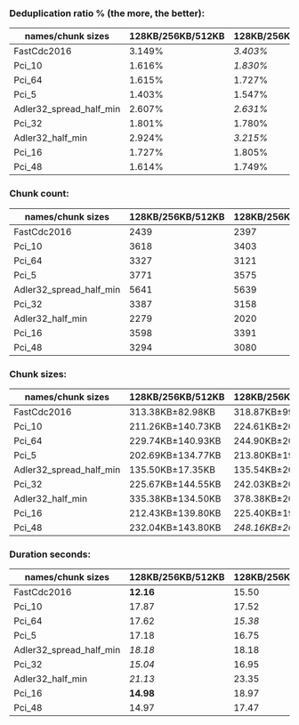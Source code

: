 ### Deduplication ratio % (the more, the better):

| names/chunk sizes       | 128KB/256KB/512KB | 128KB/256KB/768KB | 128KB/256KB/1MB | 64KB/256KB/1MB | 128KB/256KB/320KB | 128KB/256KB/384KB | 128KB/256KB/448KB | 192KB/256KB/384KB | 128KB/256KB/1.25MB | 128KB/256KB/2MB |
|-------------------------|-------------------|-------------------|-----------------|----------------|-------------------|-------------------|-------------------|-------------------|--------------------|-----------------|
| FastCdc2016             | 3.149%            | *3.403%*          | *3.403%*        | **4.014%**     | 2.843%            | 3.031%            | 3.065%            | 2.172%            | *3.403%*           | *3.403%*        |
| Pci_10                  | 1.616%            | *1.830%*          | 1.732%          | **2.188%**     | 0.954%            | 1.366%            | *1.787%*          | 1.042%            | 1.689%             | 1.733%          |
| Pci_64                  | 1.615%            | 1.727%            | 1.891%          | **2.547%**     | 1.859%            | 1.577%            | 1.953%            | 1.330%            | *2.031%*           | *2.031%*        |
| Pci_5                   | 1.403%            | 1.547%            | *1.564%*        | **2.071%**     | 1.267%            | 1.065%            | 1.471%            | 1.422%            | 1.393%             | *1.564%*        |
| Adler32_spread_half_min | 2.607%            | *2.631%*          | 2.607%          | **4.334%**     | 2.615%            | *2.631%*          | *2.631%*          | 0.025%            | *2.631%*           | *2.631%*        |
| Pci_32                  | 1.801%            | 1.780%            | 1.802%          | **2.416%**     | 1.174%            | 1.696%            | *1.933%*          | 0.885%            | *1.873%*           | 1.824%          |
| Adler32_half_min        | 2.924%            | *3.215%*          | 3.026%          | **3.409%**     | 2.524%            | 2.947%            | 2.871%            | 0.467%            | *3.328%*           | 3.181%          |
| Pci_16                  | 1.727%            | 1.805%            | 1.745%          | **2.439%**     | 0.985%            | 1.226%            | *1.873%*          | 1.153%            | *1.927%*           | 1.762%          |
| Pci_48                  | 1.614%            | 1.749%            | 1.710%          | **2.229%**     | 1.222%            | 1.296%            | 1.803%            | 0.750%            | *1.905%*           | *1.905%*        |

### Chunk count:

| names/chunk sizes       | 128KB/256KB/512KB | 128KB/256KB/768KB | 128KB/256KB/1MB | 64KB/256KB/1MB | 128KB/256KB/320KB | 128KB/256KB/384KB | 128KB/256KB/448KB | 192KB/256KB/384KB | 128KB/256KB/1.25MB | 128KB/256KB/2MB |
|-------------------------|-------------------|-------------------|-----------------|----------------|-------------------|-------------------|-------------------|-------------------|--------------------|-----------------|
| FastCdc2016             | 2439              | 2397              | *2389*          | 2539           | 2692              | 2536              | 2468              | 2453              | *2388*             | **2387**        |
| Pci_10                  | 3618              | 3403              | 3307            | 5787           | 4017              | 3833              | 3703              | **2915**          | *3244*             | *3168*          |
| Pci_64                  | 3327              | 3121              | 3021            | 4900           | 3739              | 3546              | 3422              | **2792**          | *2967*             | *2889*          |
| Pci_5                   | 3771              | 3575              | 3492            | 6178           | 4147              | 3980              | 3852              | **2986**          | *3427*             | *3358*          |
| Adler32_spread_half_min | 5641              | 5639              | *5635*          | 10709          | 5651              | 5647              | 5644              | **3843**          | *5635*             | *5635*          |
| Pci_32                  | 3387              | 3158              | 3060            | 5103           | 3816              | 3620              | 3477              | **2815**          | *2995*             | *2918*          |
| Adler32_half_min        | 2279              | 2020              | *1933*          | 2273           | 2871              | 2581              | 2398              | 2305              | *1900*             | **1876**        |
| Pci_16                  | 3598              | 3391              | 3297            | 5702           | 3993              | 3812              | 3685              | **2912**          | *3236*             | *3156*          |
| Pci_48                  | 3294              | 3080              | 2981            | 4871           | 3716              | 3526              | 3395              | **2777**          | *2920*             | *2843*          |

### Chunk sizes:

| names/chunk sizes       | 128KB/256KB/512KB | 128KB/256KB/768KB   | 128KB/256KB/1MB       | 64KB/256KB/1MB      | 128KB/256KB/320KB    | 128KB/256KB/384KB  | 128KB/256KB/448KB   | 192KB/256KB/384KB    | 128KB/256KB/1.25MB    | 128KB/256KB/2MB     |
|-------------------------|-------------------|---------------------|-----------------------|---------------------|----------------------|--------------------|---------------------|----------------------|-----------------------|---------------------|
| FastCdc2016             | 313.38KB±82.98KB  | 318.87KB±99.92KB    | 319.94KB±106.44KB     | *301.04KB±116.27KB* | **283.93KB±44.13KB** | *301.39KB±60.60KB* | 309.70KB±73.42KB    | 311.59KB±49.58KB     | 320.07KB±108.60KB     | 320.21KB±110.90KB   |
| Pci_10                  | 211.26KB±140.73KB | 224.61KB±200.78KB   | 231.13KB±246.73KB     | 132.08KB±206.69KB   | 190.28KB±81.63KB     | 199.41KB±103.63KB  | 206.41KB±123.55KB   | **262.21KB±84.41KB** | *235.62KB±283.65KB*   | *241.27KB±369.20KB* |
| Pci_64                  | 229.74KB±140.93KB | 244.90KB±200.42KB   | *253.01KB±248.29KB*   | 155.99KB±217.06KB   | 204.42KB±79.25KB     | 215.55KB±101.89KB  | 223.36KB±121.81KB   | 273.76KB±81.12KB     | **257.61KB±285.90KB** | *264.57KB±370.48KB* |
| Pci_5                   | 202.69KB±134.77KB | 213.80KB±190.19KB   | 218.88KB±231.61KB     | 123.72KB±192.03KB   | 184.31KB±79.21KB     | 192.04KB±99.96KB   | 198.43KB±118.84KB   | **255.97KB±81.97KB** | *223.03KB±268.97KB*   | *227.62KB±344.79KB* |
| Adler32_spread_half_min | 135.50KB±17.35KB  | 135.54KB±20.15KB    | *135.64KB±22.28KB*    | 71.37KB±20.15KB     | 135.26KB±14.16KB     | 135.35KB±15.44KB   | 135.42KB±16.43KB    | **198.89KB±15.02KB** | *135.64KB±22.60KB*    | *135.64KB±22.60KB*  |
| Pci_32                  | 225.67KB±144.55KB | 242.03KB±208.38KB   | *249.78KB±258.11KB*   | 149.78KB±222.02KB   | 200.30KB±81.57KB     | 211.14KB±104.36KB  | 219.83KB±125.47KB   | 271.52KB±83.62KB     | **255.20KB±298.11KB** | *261.94KB±387.16KB* |
| Adler32_half_min        | 335.38KB±134.50KB | 378.38KB±201.84KB   | 395.41KB±241.50KB     | 336.27KB±244.48KB   | **266.23KB±66.01KB** | *296.14KB±90.67KB* | *318.74KB±112.86KB* | 331.60KB±65.85KB     | 402.28KB±260.73KB     | 407.43KB±289.06KB   |
| Pci_16                  | 212.43KB±139.80KB | 225.40KB±198.86KB   | 231.83KB±244.42KB     | 134.05KB±205.90KB   | 191.42KB±80.98KB     | 200.51KB±102.88KB  | 207.42KB±122.08KB   | **262.48KB±83.48KB** | *236.20KB±283.30KB*   | *242.19KB±371.40KB* |
| Pci_48                  | 232.04KB±143.80KB | *248.16KB±206.07KB* | **256.40KB±254.91KB** | 156.92KB±222.73KB   | 205.69KB±80.95KB     | 216.77KB±103.91KB  | 225.14KB±124.02KB   | 275.24KB±82.36KB     | *261.76KB±293.85KB*   | 268.85KB±379.28KB   |

### Duration seconds:

| names/chunk sizes       | 128KB/256KB/512KB | 128KB/256KB/768KB | 128KB/256KB/1MB | 64KB/256KB/1MB | 128KB/256KB/320KB | 128KB/256KB/384KB | 128KB/256KB/448KB | 192KB/256KB/384KB | 128KB/256KB/1.25MB | 128KB/256KB/2MB |
|-------------------------|-------------------|-------------------|-----------------|----------------|-------------------|-------------------|-------------------|-------------------|--------------------|-----------------|
| FastCdc2016             | **12.16**         | 15.50             | 16.27           | 15.77          | *12.48*           | 16.00             | 15.82             | 15.64             | 15.91              | *15.44*         |
| Pci_10                  | 17.87             | 17.52             | 16.97           | 17.23          | *15.33*           | 17.15             | 16.51             | *14.21*           | 16.81              | **11.39**       |
| Pci_64                  | 17.62             | *15.38*           | 16.20           | 18.35          | 17.74             | *14.86*           | 15.55             | **14.12**         | 17.12              | 19.66           |
| Pci_5                   | 17.18             | 16.75             | 14.90           | *14.85*        | **14.56**         | 16.39             | 14.93             | 15.52             | 14.91              | *14.85*         |
| Adler32_spread_half_min | *18.18*           | 18.18             | 18.19           | 18.19          | *18.18*           | **18.18**         | 18.19             | 18.19             | 18.20              | 18.21           |
| Pci_32                  | *15.04*           | 16.95             | 17.54           | 17.63          | 16.33             | 17.29             | 16.87             | 16.84             | **11.76**          | *11.85*         |
| Adler32_half_min        | *21.13*           | 23.35             | 23.79           | 25.47          | 21.35             | 21.63             | 22.50             | *20.34*           | 22.39              | **19.16**       |
| Pci_16                  | **14.98**         | 18.97             | 19.01           | 19.40          | 16.85             | 18.99             | *16.84*           | *16.84*           | 17.54              | 17.79           |
| Pci_48                  | 14.97             | 17.47             | 17.04           | 17.29          | *14.97*           | 16.11             | 15.74             | 15.16             | *11.18*            | **11.07**       |
